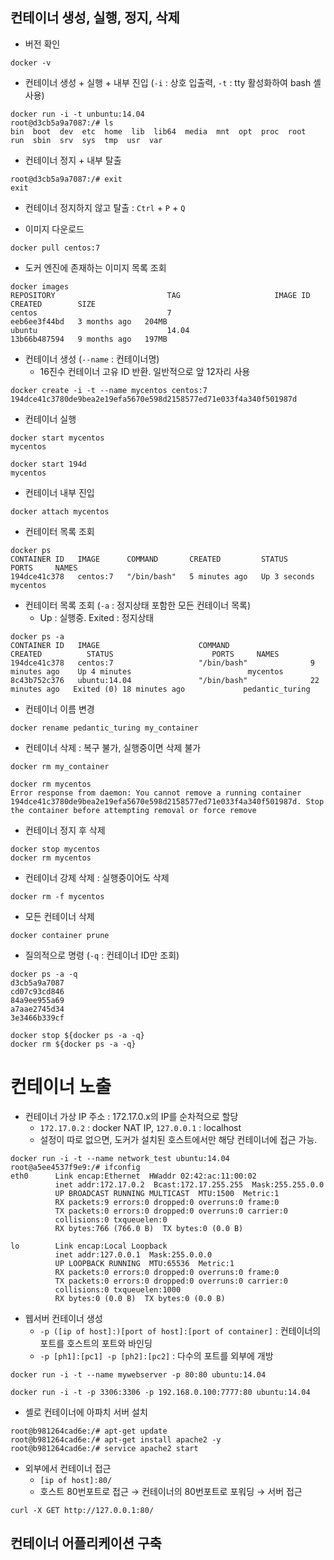 ## 컨테이너 생성, 실행, 정지, 삭제

- 버전 확인

```shell
docker -v
```

- 컨테이너 생성 + 실행 + 내부 진입 (`-i` : 상호 입출력, `-t` : tty 활성화하여 bash 셸 사용)

```shell
docker run -i -t unbuntu:14.04
root@d3cb5a9a7087:/# ls
bin  boot  dev  etc  home  lib  lib64  media  mnt  opt  proc  root  run  sbin  srv  sys  tmp  usr  var
```

- 컨테이너 정지 + 내부 탈출

```shell
root@d3cb5a9a7087:/# exit
exit
```

- 컨테이너 정지하지 않고 탈출 : `Ctrl` + `P` + `Q`

- 이미지 다운로드

```shell
docker pull centos:7
```

- 도커 엔진에 존재하는 이미지 목록 조회

```shell
docker images
REPOSITORY                         TAG                     IMAGE ID       CREATED        SIZE
centos                             7                       eeb6ee3f44bd   3 months ago   204MB
ubuntu                             14.04                   13b66b487594   9 months ago   197MB
```

- 컨테이너 생성 (`--name` : 컨테이너명)
  - 16진수 컨테이너 고유 ID 반환. 일반적으로 앞 12자리 사용

```shell
docker create -i -t --name mycentos centos:7
194dce41c3780de9bea2e19efa5670e598d2158577ed71e033f4a340f501987d
```

- 컨테이너 실행

```shell
docker start mycentos
mycentos
```

```shell
docker start 194d
mycentos
```

- 컨테이너 내부 진입

```shell
docker attach mycentos
```

- 컨테이터 목록 조회

```shell
docker ps
CONTAINER ID   IMAGE      COMMAND       CREATED         STATUS         PORTS     NAMES
194dce41c378   centos:7   "/bin/bash"   5 minutes ago   Up 3 seconds             mycentos
```

- 컨테이터 목록 조회 (`-a` : 정지상태 포함한 모든 컨테이너 목록)
  - Up : 실행중. Exited : 정지상태

```shell
docker ps -a
CONTAINER ID   IMAGE                      COMMAND                  CREATED          STATUS                      PORTS     NAMES
194dce41c378   centos:7                   "/bin/bash"              9 minutes ago    Up 4 minutes                          mycentos
8c43b752c376   ubuntu:14.04               "/bin/bash"              22 minutes ago   Exited (0) 18 minutes ago             pedantic_turing
```

- 컨테이너 이름 변경

```shell
docker rename pedantic_turing my_container
```

- 컨테이너 삭제 : 복구 불가, 실행중이면 삭제 불가

```shell
docker rm my_container
```

```shell
docker rm mycentos
Error response from daemon: You cannot remove a running container 194dce41c3780de9bea2e19efa5670e598d2158577ed71e033f4a340f501987d. Stop the container before attempting removal or force remove
```

- 컨테이너 정지 후 삭제

```shell
docker stop mycentos
docker rm mycentos
```

- 컨테이너 강제 삭제 : 실행중이어도 삭제

```shell
docker rm -f mycentos
```

- 모든 컨테이너 삭제

```shell
docker container prune
```

- 질의적으로 명령 (`-q` : 컨테이너 ID만 조회)

```shell
docker ps -a -q
d3cb5a9a7087
cd07c93cd846
84a9ee955a69
a7aae2745d34
3e3466b339cf

docker stop ${docker ps -a -q}
docker rm ${docker ps -a -q}
```

# 컨테이너 노출

- 컨테이너 가상 IP 주소 : 172.17.0.x의 IP를 순차적으로 할당
  - `172.17.0.2` : docker NAT IP, `127.0.0.1` : localhost
  - 설정이 따로 없으면, 도커가 설치된 호스트에서만 해당 컨테이너에 접근 가능.

```shell
docker run -i -t --name network_test ubuntu:14.04
root@a5ee4537f9e9:/# ifconfig
eth0      Link encap:Ethernet  HWaddr 02:42:ac:11:00:02
          inet addr:172.17.0.2  Bcast:172.17.255.255  Mask:255.255.0.0
          UP BROADCAST RUNNING MULTICAST  MTU:1500  Metric:1
          RX packets:9 errors:0 dropped:0 overruns:0 frame:0
          TX packets:0 errors:0 dropped:0 overruns:0 carrier:0
          collisions:0 txqueuelen:0
          RX bytes:766 (766.0 B)  TX bytes:0 (0.0 B)

lo        Link encap:Local Loopback
          inet addr:127.0.0.1  Mask:255.0.0.0
          UP LOOPBACK RUNNING  MTU:65536  Metric:1
          RX packets:0 errors:0 dropped:0 overruns:0 frame:0
          TX packets:0 errors:0 dropped:0 overruns:0 carrier:0
          collisions:0 txqueuelen:1000
          RX bytes:0 (0.0 B)  TX bytes:0 (0.0 B)
```

- 웹서버 컨테이너 생성
  - `-p ([ip of host]:)[port of host]:[port of container]` : 컨테이너의 포트를 호스트의 포트와 바인딩
  - `-p [ph1]:[pc1] -p [ph2]:[pc2]` : 다수의 포트를 외부에 개방

```shell
docker run -i -t --name mywebserver -p 80:80 ubuntu:14.04
```

```shell
docker run -i -t -p 3306:3306 -p 192.168.0.100:7777:80 ubuntu:14.04
```

- 셸로 컨테이너에 아파치 서버 설치

```shell
root@b981264cad6e:/# apt-get update
root@b981264cad6e:/# apt-get install apache2 -y
root@b981264cad6e:/# service apache2 start
```

- 외부에서 컨테이너 접근
  - `[ip of host]:80/`
  - 호스트 80번포트로 접근 &rarr; 컨테이너의 80번포트로 포워딩 &rarr; 서버 접근

```shell
curl -X GET http://127.0.0.1:80/
```

## 컨테이너 어플리케이션 구축

```shell

```

```shell

```

```shell

```

```shell

```

```shell

```

```shell

```

```shell

```

```shell

```

```shell

```

```shell

```

```shell

```
